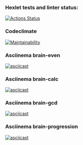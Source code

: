 ### Hexlet tests and linter status:
[![Actions Status](https://github.com/1gwh1te/python-project-49/workflows/hexlet-check/badge.svg)](https://github.com/1gwh1te/python-project-49/actions)
### Codeclimate
[![Maintainability](https://api.codeclimate.com/v1/badges/f3a6c80e2119f5532076/maintainability)](https://codeclimate.com/github/1gwh1te/python-project-49/maintainability)
### Asciinema brain-even
[![asciicast](https://asciinema.org/a/YJ1XuO1OsO2wICJENrmIRSZuv.svg)](https://asciinema.org/a/YJ1XuO1OsO2wICJENrmIRSZuv)
### Asciinema brain-calc
[![asciicast](https://asciinema.org/a/WIOUYABIQYwEpGzUZLYAiAf14.svg)](https://asciinema.org/a/WIOUYABIQYwEpGzUZLYAiAf14)
### Asciinema brain-gcd
[![asciicast](https://asciinema.org/a/e4oHPkYneleAnKrnZPWkiWRB2.svg)](https://asciinema.org/a/e4oHPkYneleAnKrnZPWkiWRB2)
### Asciinema brain-progression
[![asciicast](https://asciinema.org/a/LQyPsJA55qlzFU8WWc9jYeibq.svg)](https://asciinema.org/a/LQyPsJA55qlzFU8WWc9jYeibq)
